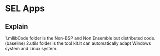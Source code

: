 # SEL Apps

## Explain

1.mllibCode folder is the Non-BSP and Non Ensemble but distributed code.(baseline)
2.utils folder is the tool kit.It can automatically adapt Windows system and Linux system.


